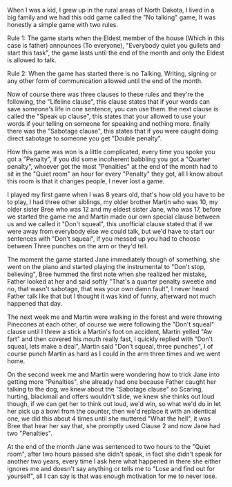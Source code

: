 When I was a kid, I grew up in the rural areas of North Dakota, I lived in a big family and we had this odd game called the "No talking" game, It was honestly a simple game with two rules.

Rule 1: The game starts when the Eldest member of the house (Which in this case is father) announces (To everyone), "Everybody quiet you gullets and start this task", the game lasts until the end of the month and only the Eldest is allowed to talk.

Rule 2: When the game has started there is no Talking, Writing, signing or any other form of communication allowed until the end of the month.

Now of course there was three clauses to these rules and they're the following, the "Lifeline clause", this clause states that if your words can save someone's life in one sentence, you can use them. the next clause is called the "Speak up clause", this states that your allowed to use your words if your telling on someone for speaking and nothing more. finally there was the "Sabotage clause", this states that if you were caught doing direct sabotage to someone you get "Double penalty".

How this game was won is a little complicated, every time you spoke you got a "Penalty", if you did some incoherent babbling you got a "Quarter penalty", whoever got the most "Penalties" at the end of the month had to sit in the "Quiet room" an hour for every "Penalty" they got, all I know about this room is that it changes people, I never lost a game.

I played my first game when I was 8 years old, that's how old you have to be to play, I had three other siblings, my older brother Martin who was 10, my older sister Bree who was 12 and my eldest sister Jane, who was 17, before we started the game me and Martin made our own special clause between us and we called it "Don't squeal", this unofficial clause stated that if we were away from everybody else we could talk, but we'd have to start our sentences with "Don't squeal", if you messed up you had to choose between Three punches on the arm or they'd tell.

The moment the game started Jane immediately though of something, she went on the piano and started playing the instrumental to "Don't stop, believing", Bree hummed the first note when she realized her mistake, Father looked at her and said softly "That's a quarter penalty sweetie and no, that wasn't sabotage, that was your own damn fault", I never heard Father talk like that but I thought it was kind of funny, afterward not much happened that day.

The next week me and Martin were walking in the forest and were throwing Pinecones at each other, of course we were following the "Don't squeal" clause until I threw a stick a Martin's foot on accident, Martin yelled "Aw fart" and then covered his mouth really fast, I quickly replied with "Don't squeal, lets make a deal", Martin said "Don't squeal, three punches", I of course punch Martin as hard as I could in the arm three times and we went home.

On the second week me and Martin were wondering how to trick Jane into getting more "Penalties", she already had one because Father caught her talking to the dog, we knew about the "Sabotage clause" so Scaring, hurting, blackmail and offers wouldn't slide, we knew she thinks out loud though, if we can get her to think out loud, we'd win, so what we'd do in let her pick up a bowl from the counter, then we'd replace it with an identical one, we did this about 4 times until she muttered "What the hell",  it was Bree that hear her say that, she promptly used Clause 2 and now Jane had two "Penalties".

At the end of the month Jane was sentenced to two hours to the "Quiet room", after two hours passed she didn't speak, in fact she didn't speak for another two years, every time I ask here what happened in there she either ignores me and doesn't say anything or tells me to "Lose and find out for yourself", all I can say is that was enough motivation for me to never lose.